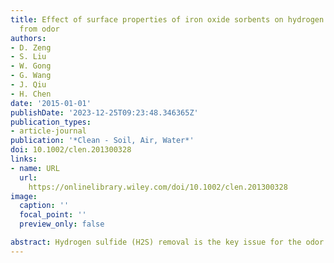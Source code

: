 ```yaml
---
title: Effect of surface properties of iron oxide sorbents on hydrogen sulfide removal
  from odor
authors:
- D. Zeng
- S. Liu
- W. Gong
- G. Wang
- J. Qiu
- H. Chen
date: '2015-01-01'
publishDate: '2023-12-25T09:23:48.346365Z'
publication_types:
- article-journal
publication: '*Clean - Soil, Air, Water*'
doi: 10.1002/clen.201300328
links:
- name: URL
  url: 
    https://onlinelibrary.wiley.com/doi/10.1002/clen.201300328
image:
  caption: ''
  focal_point: ''
  preview_only: false

abstract: Hydrogen sulfide (H2S) removal is the key issue for the odor control of sewage treatment facilities. In this paper, the iron oxide sorbents with different surface acid–base properties were prepared by acid and base modification. Effect of surface properties of iron oxide sorbents on H2S removal was revealed by the characterization of surface pH, Fourier-transform infrared spectroscopy, X-ray photoelectron spectroscopy, and solid-state NMR spectroscopy. The results show that the activity loss of the iron oxide sorbent is mainly due to the gradual oxidation of H2S into elemental sulfur and further into the sulfuric acid and sulfurous acid with time on stream. Meanwhile, the surface basic environment of base-treated iron oxide sorbent significantly increases the H2S removal activity by suppression the formation of H2SO4 or H2SO3 during the desulfurization process. Our findings will help us to prepare novel sorbent for more effective H2S removal from, e.g., odor gas.
---
```

